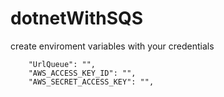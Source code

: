 # dotnetWithSQS

create enviroment variables with your credentials

        "UrlQueue": "",
        "AWS_ACCESS_KEY_ID": "",
        "AWS_SECRET_ACCESS_KEY": "",

